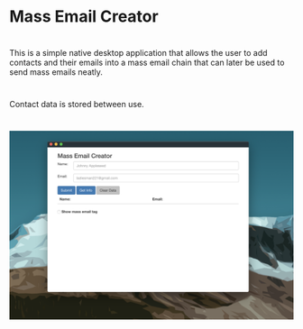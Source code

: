 # Mass Email Creator
#
This is a simple native desktop application that allows the user to add contacts and their emails into a mass email chain that can later be used to send mass emails neatly. 
# 
Contact data is stored between use. 
#
#
# ![Alt text](img/application.png)
